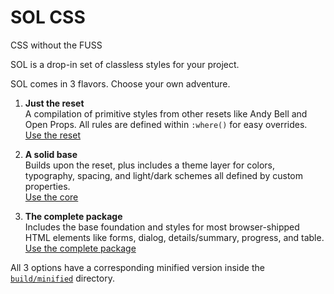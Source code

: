# SOL CSS

CSS without the FUSS

SOL is a drop-in set of classless styles for your project. 

SOL comes in 3 flavors. Choose your own adventure.

1. **Just the reset**  
A compilation of primitive styles from other resets like Andy Bell and Open Props. All rules are defined within `:where()` for easy overrides.  
[Use the reset](https://github.com/djmtype/sol-css/blob/main/build/sol.reset.css)

2. **A solid base**  
Builds upon the reset, plus includes a theme layer for colors, typography, spacing, and light/dark schemes all defined by custom properties.  
[Use the core](https://github.com/djmtype/sol-css/blob/main/build/sol.base.css)

3. **The complete package**    
Includes the base foundation and styles for most browser-shipped HTML elements like forms, dialog, details/summary, progress, and table.  
[Use the complete package](https://github.com/djmtype/sol-css/blob/main/build/sol.css)

All 3 options have a corresponding minified version inside the [`build/minified`](https://github.com/djmtype/sol-css/blob/main/build/minified/) directory.

